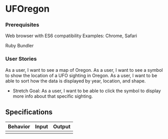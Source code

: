 # UFOregon

<!--PROJECT DESCRIPTION HERE-->

### Prerequisites

Web browser with ES6 compatibility
Examples: Chrome, Safari

Ruby
Bundler

### User Stories

As a user, I want to see a map of Oregon.
As a user, I want to see a symbol to show the location of a UFO sighting in Oregon.
As a user, I want to be able to sort how the data is displayed by year, location, and shape.

- Stretch Goal:
As a user, I want to be able to click the symbol to display more info about that specific sighting.

## Specifications

| Behavior | Input | Output |
|----------|:-----:|:------:|
|  |  |  |
